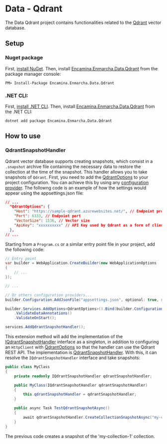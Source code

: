 ﻿# Data - Qdrant

The Data Qdrant project contains functionalities related to the [Qdrant](https://qdrant.tech/) vector database.

## Setup

### Nuget package

First, [install NuGet](http://docs.nuget.org/docs/start-here/installing-nuget). Then, install [Encamina.Enmarcha.Data.Qdrant](ToDo:NugetUrl) from the package manager console:

    PM> Install-Package Encamina.Enmarcha.Data.Qdrant

### .NET CLI:

First, [install .NET CLI](https://learn.microsoft.com/en-us/dotnet/core/tools/). Then, install [Encamina.Enmarcha.Data.Qdrant](ToDo:NugetUrl) from the .NET CLI:

    dotnet add package Encamina.Enmarcha.Data.Qdrant

## How to use
### QdrantSnapshotHandler

Qdrant vector database supports creating snapshots, which consist in a `.snapshot` archive file containing the necessary data to restore the collection at the time of the snapshot. This handler allows you to take snapshots of `Qdrant`. First, you need to add the [QdrantOptions](../Encamina.Enmarcha.Data.Qdrant.Abstractions/QdrantOptions.cs) to your project configuration. You can achieve this by using any [configuration provider](https://learn.microsoft.com/en-us/dotnet/core/extensions/configuration). The followng code is an example of how the settings would appear using the appsettings.json file:

```json
// ...
  "QdrantOptions": {
    "Host": "https://sample-qdrant.azurewebsites.net/", // Endpoint protocol and host
    "Port": 6333, // Endpoint port
    "VectorSize": 1536, // Vector size
    "ApiKey": "xxxxxxxxxx" // API Key used by Qdrant as a form of client authentication.
  },
// ...
```

Starting from a `Program.cs` or a similar entry point file in your project, add the following code:

```csharp
// Entry point
var builder = WebApplication.CreateBuilder(new WebApplicationOptions
{
    // ...
});

// ... 

// Or others configuration providers...
builder.Configuration.AddJsonFile("appsettings.json", optional: true, reloadOnChange: true); 

builder.Services.AddOptions<QdrantOptions>().Bind(builder.Configuration.GetSection(nameof(QdrantOptions)))
    .ValidateDataAnnotations()
    .ValidateOnStart();

services.AddQdrantSnapshotHandler();
```

This extension method will add the implementation of the [IQdrantSnapshotHandler](../Encamina.Enmarcha.Data.Qdrant.Abstractions/IQdrantSnapshotHandler.cs) interface as a singleton, in addition to configuring an `HttpClient` with [QdrantOptions](../Encamina.Enmarcha.Data.Qdrant.Abstractions/QdrantOptions.cs) so that the handler can use the Qdrant REST API. The implementation is [QdrantSnapshotHandler](./QdrantSnapshotHandler.cs). With this, it can resolve the `IQdrantSnapshotHandler` interface and take snapshots:

```csharp
public class MyClass
{
    private readonly IQdrantSnapshotHandler qdrantSnapshotHandler;

    public MyClass(IQdrantSnapshotHandler qdrantSnapshotHandler)
    {
        this.qdrantSnapshotHandler = qdrantSnapshotHandler;
    }

    public async Task TestQdrantSnapshotAsync()
    {
        await qdrantSnapshotHandler.CreateCollectionSnapshotAsync("my-collection-1", CancellationToken.None);
    }
}
```

The previous code creates a snapshot of the 'my-collection-1' collection.